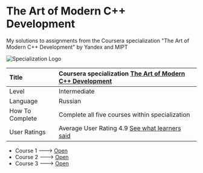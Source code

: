 # The Art of Modern C++ Development
My solutions to assignments from the Coursera specialization "The Art of Modern C++ Development" by Yandex and MIPT

![Specialization Logo](https://github.com/PereplutCW/CxxDevelopment/blob/master/WhiteBelt/img.jpg)

| Title | Coursera specialization [The Art of Modern C++ Development](https://www.coursera.org/specializations/c-plus-plus-modern-development?)|
| :---- | :----------- |
| Level | Intermediate |
| Language | Russian |
| How To Complete | Complete all five courses within specialization |        
| User Ratings | Average User Rating 4.9 [See what learners said](https://www.coursera.org/learn/c-plus-plus-white#ratings)|

* Course 1 ---> [Open](https://github.com/PereplutCW/CxxDevelopment/tree/master/WhiteBelt)
* Course 2 ---> [Open](https://github.com/PereplutCW/CxxDevelopment/tree/master/YellowBelt)
* Course 3 ---> [Open](https://github.com/PereplutCW/CxxDevelopment/tree/master/RedBelt)
